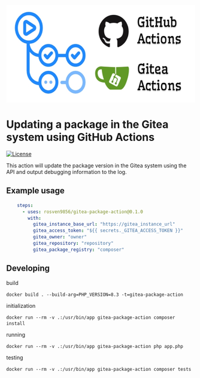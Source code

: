 <p align="center">
    <img width="560" height="260" src="docs/image/github_gitea_actions.jpg" alt="github gitea actions">
</p>

# Updating a package in the Gitea system using GitHub Actions

[![License](https://img.shields.io/github/license/rosven9856/gitea-package-action)](https://github.com/rosven9856/gitea-package-action/blob/master/LICENSE)

This action will update the package version in the Gitea system using the API and output debugging information to the log.


## Example usage

```yaml
    steps:
      - uses: rosven9856/gitea-package-action@0.1.0
        with:
          gitea_instance_base_url: "https://gitea_instance_url"
          gitea_access_token: "${{ secrets._GITEA_ACCESS_TOKEN }}"
          gitea_owner: "owner"
          gitea_repository: "repository"
          gitea_package_registry: "composer"
```


## Developing

build
```shell
docker build . --build-arg=PHP_VERSION=8.3 -t=gitea-package-action
```

initialization
```shell
docker run --rm -v .:/usr/bin/app gitea-package-action composer install
```

running
```shell
docker run --rm -v .:/usr/bin/app gitea-package-action php app.php
```

testing
```shell
docker run --rm -v .:/usr/bin/app gitea-package-action composer tests
```
